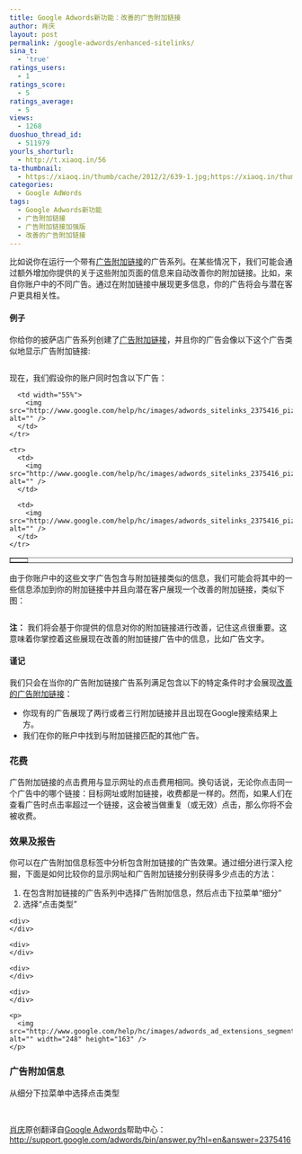 ```yaml
---
title: Google Adwords新功能：改善的广告附加链接
author: 肖庆
layout: post
permalink: /google-adwords/enhanced-sitelinks/
sina_t:
  - 'true'
ratings_users:
  - 1
ratings_score:
  - 5
ratings_average:
  - 5
views:
  - 1268
duoshuo_thread_id:
  - 511979
yourls_shorturl:
  - http://t.xiaoq.in/56
ta-thumbnail:
  - https://xiaoq.in/thumb/cache/2012/2/639-1.jpg;https://xiaoq.in/thumb/cache/2012/2/639-2.jpg;https://xiaoq.in/thumb/cache/2012/2/639-3.gif;
categories:
  - Google AdWords
tags:
  - Google Adwords新功能
  - 广告附加链接
  - 广告附加链接加强版
  - 改善的广告附加链接
---
```

比如说你在运行一个带有<span class='wp_keywordlink_affiliate'><a href="https://xiaoq.in/tag/%e5%b9%bf%e5%91%8a%e9%99%84%e5%8a%a0%e9%93%be%e6%8e%a5/" title="查看广告附加链接中的全部文章" target="_blank">广告附加链接</a></span>的广告系列。在某些情况下，我们可能会通过额外增加你提供的关于这些附加页面的信息来自动改善你的附加链接。比如，来自你账户中的不同广告。通过在附加链接中展现更多信息，你的广告将会与潜在客户更具相关性。

<div>
  <h4>
    例子
  </h4>
  
  <p>
    你给你的披萨店广告系列创建了<span class='wp_keywordlink_affiliate'><a href="https://xiaoq.in/tag/%e5%b9%bf%e5%91%8a%e9%99%84%e5%8a%a0%e9%93%be%e6%8e%a5/" title="查看广告附加链接中的全部文章" target="_blank">广告附加链接</a></span>，并且你的广告会像以下这个广告类似地显示广告附加链接:
  </p>
  
  <p>
    <img src="http://www.google.com/help/hc/images/adwords/adwords_sitelinks_2375416_pizza_sitelinkad_en.jpg" alt="" />
  </p>
  
  <p>
    现在，我们假设你的账户同时包含以下广告：
  </p>
  
  <table width="82%" border="1">
    <tr>
      <td width="55%">
        <img src="http://www.google.com/help/hc/images/adwords_sitelinks_2375416_pizzaonline_textad_en.jpg" alt="" />
      </td>
      
      <td width="55%">
        <img src="http://www.google.com/help/hc/images/adwords_sitelinks_2375416_pizzastore_textad_en.jpg" alt="" />
      </td>
    </tr>
    
    <tr>
      <td>
        <img src="http://www.google.com/help/hc/images/adwords_sitelinks_2375416_pizzadeals_textad_en.jpg" alt="" />
      </td>
      
      <td>
        <img src="http://www.google.com/help/hc/images/adwords_sitelinks_2375416_pizzareturn_textad_en.jpg" alt="" />
      </td>
    </tr>
  </table>
  
  <p>
    由于你账户中的这些文字广告包含与附加链接类似的信息，我们可能会将其中的一些信息添加到你的附加链接中并且向潜在客户展现一个改善的附加链接，类似下图：
  </p>
  
  <p>
    <img src="http://www.google.com/help/hc/images/adwords/adwords_sitelinks_2375416_pizza_enhancedsitelink_en.jpg" alt="" />
  </p>
  
  <p>
    <strong>注：</strong> 我们将会基于你提供的信息对你的附加链接进行改善，记住这点很重要。这意味着你掌控着这些展现在改善的附加链接广告中的信息，比如广告文字。
  </p>
</div>

<div>
  <h4>
    谨记
  </h4>
  
  <p>
    我们只会在当你的广告附加链接广告系列满足包含以下的特定条件时才会展现<span class='wp_keywordlink_affiliate'><a href="https://xiaoq.in/tag/%e6%94%b9%e5%96%84%e7%9a%84%e5%b9%bf%e5%91%8a%e9%99%84%e5%8a%a0%e9%93%be%e6%8e%a5/" title="查看改善的广告附加链接中的全部文章" target="_blank">改善的广告附加链接</a></span>：
  </p>
  
  <ul>
    <li>
      你现有的广告展现了两行或者三行附加链接并且出现在Google搜索结果上方。
    </li>
    <li>
      我们在你的账户中找到与附加链接匹配的其他广告。
    </li>
  </ul>
</div>

### 花费

广告附加链接的点击费用与显示网址的点击费用相同。换句话说，无论你点击同一个广告中的哪个链接：目标网址或附加链接，收费都是一样的。然而，如果人们在查看广告时点击率超过一个链接，这会被当做重复（或无效）点击，那么你将不会被收费。

### 效果及报告

你可以在广告附加信息标签中分析包含附加链接的广告效果。通过细分进行深入挖掘，下面是如何比较你的显示网址和广告附加链接分别获得多少点击的方法：

1.  在包含附加链接的广告系列中选择广告附加信息，然后点击下拉菜单“细分”
2.  选择“点击类型”

<div>
  <div>
    <div>
    </div>
    
    <div>
    </div>
    
    <div>
    </div>
    
    <div>
    </div>
    
    <div>
    </div>
    
    <p>
      <img src="http://www.google.com/help/hc/images/adwords_ad_extensions_segment_en.gif" alt="" width="248" height="163" />
    </p>
  </div>
  
  <h3>
    广告附加信息
  </h3>
  
  <p>
    从细分下拉菜单中选择点击类型
  </p>
  
  <p>
    &nbsp;
  </p>
  
  <p>
    <span class='wp_keywordlink'><a href="https://xiaoq.in/" title="肖庆" target="_blank">肖庆</a></span>原创翻译自<span class='wp_keywordlink'><a href="https://xiaoq.in/google-adwords/" title="Google Adwords" target="_blank">Google Adwords</a></span>帮助中心：<a title="Show links to pages from your website below your ad text" href="http://support.google.com/adwords/bin/answer.py?hl=en&answer=2375416" target="_blank">http://support.google.com/adwords/bin/answer.py?hl=en&answer=2375416</a>
  </p>
</div>